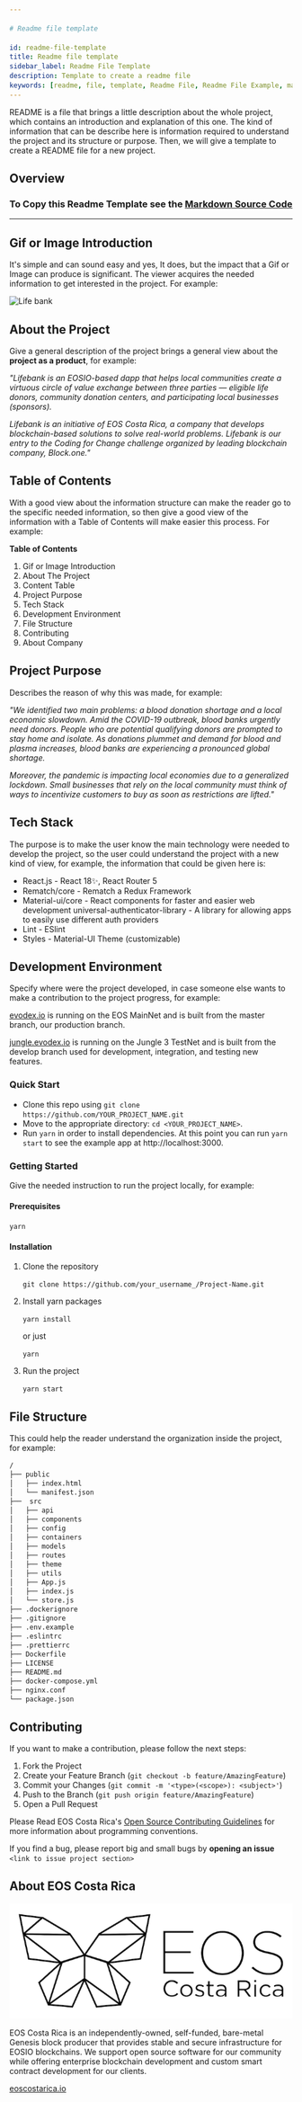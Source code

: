 ```yaml
---

# Readme file template

id: readme-file-template
title: Readme file template
sidebar_label: Readme File Template
description: Template to create a readme file
keywords: [readme, file, template, Readme File, Readme File Example, markdown, github markdown, github markdown template, example readme]
---
```


README is a file that brings a little description about the whole project, which contains an introduction and explanation of this one. The kind of information that can be describe here is information required to understand the project and its structure or purpose. Then, we will give a template to create a README file for a new project.

## Overview

### To Copy this Readme Template see the [Markdown Source Code](./readme-file-source-code-template)

***

## Gif or Image Introduction

It's simple and can sound easy and yes, It does, but the impact that a Gif or Image can produce is significant. The viewer acquires the needed information to get interested in the project. For example:

![Life bank](/img/life-bank.webp)

## About the Project

Give a general description of the project brings a general view about the **project as a product**, for example:

*"Lifebank is an EOSIO-based dapp that helps local communities create a virtuous circle of value exchange between three parties — eligible life donors, community donation centers, and participating local businesses (sponsors).*

*Lifebank is an initiative of EOS Costa Rica, a company that develops blockchain-based solutions to solve real-world problems. Lifebank is our entry to the Coding for Change challenge organized by leading blockchain company, Block.one."*

## Table of Contents
With a good view about the information structure can make the reader go to the specific needed information, so then give a good view of the information with a Table of Contents will make easier this process. For example:

**Table of Contents**
1. Gif or Image Introduction
1. About The Project
1. Content Table
1. Project Purpose
1. Tech Stack
1. Development Environment
1. File Structure
1. Contributing
1. About Company

## Project Purpose

Describes the reason of why this was made, for example: 

*"We identified two main problems: a blood donation shortage and a local economic slowdown. Amid the COVID-19 outbreak, blood banks urgently need donors. People who are potential qualifying donors are prompted to stay home and isolate. As donations plummet and demand for blood and plasma increases, blood banks are experiencing a pronounced global shortage.*

*Moreover, the pandemic is impacting local economies due to a generalized lockdown. Small businesses that rely on the local community must think of ways to incentivize customers to buy as soon as restrictions are lifted."*

## Tech Stack
The purpose is to make the user know the main technology were needed to develop the project, so the user could understand the project with a new kind of view, for example, the information that could be given here is:


- React.js - React 18✨, React Router 5
- Rematch/core - Rematch a Redux Framework
- Material-ui/core - React components for faster and easier web development universal-authenticator-library - A library for allowing apps to easily use different auth providers
- Lint - ESlint
- Styles - Material-UI Theme (customizable)


## Development Environment

Specify where were the project developed, in case someone else wants to make a contribution to the project progress, for example:

[evodex.io](https://evodex.io/exchange) is running on the EOS MainNet and is built from the master branch, our production branch.

[jungle.evodex.io](https://jungle.evodex.io/) is running on the Jungle 3 TestNet and is built from the develop branch used for development, integration, and testing new features.

### Quick Start

- Clone this repo using `git clone https://github.com/YOUR_PROJECT_NAME.git`
- Move to the appropriate directory: `cd <YOUR_PROJECT_NAME>`.
- Run `yarn` in order to install dependencies. At this point you can run `yarn start` to see the example app at http://localhost:3000.

### Getting Started
Give the needed instruction to run the project locally, for example:

#### **Prerequisites**

`
yarn
`

#### **Installation**

1. Clone the repository

    `
    git clone https://github.com/your_username_/Project-Name.git
    `
2. Install yarn packages

    `
    yarn install
    `

    or just

    `
    yarn
    `
3. Run the project
    
    `
    yarn start
    `

## File Structure
This could help the reader understand the organization inside the project, for example:

```text title="modify"
/
├── public
│   ├── index.html
│   └── manifest.json
├──  src
│   ├── api
│   ├── components
│   ├── config
│   ├── containers
│   ├── models
│   ├── routes
│   ├── theme
│   ├── utils
│   ├── App.js
│   ├── index.js
│   └── store.js
├── .dockerignore
├── .gitignore
├── .env.example
├── .eslintrc
├── .prettierrc
├── Dockerfile
├── LICENSE
├── README.md
├── docker-compose.yml
├── nginx.conf
└── package.json
```

## Contributing

If you want to make a contribution, please follow the next steps:

1. Fork the Project
2. Create your Feature Branch (`git checkout -b feature/AmazingFeature`)
3. Commit your Changes (`git commit -m '<type>(<scope>): <subject>'`)
4. Push to the Branch (`git push origin feature/AmazingFeature`)
5. Open a Pull Request

Please Read EOS Costa Rica's [Open Source Contributing Guidelines](https://docs.edenia.com/docs/open-source-guidelines/) for more information about programming conventions.

If you find a bug, please report big and small bugs by **opening an issue** `<link to issue project section>`

## About EOS Costa Rica

<div style={{ display: "block", textAlign: "center" }}>
    <img style={{ width: "40%" }} src="https://raw.githubusercontent.com/eoscostarica/.github/master/.github/workflows/images/eos-costa-rica-logo.png" />
</div>

EOS Costa Rica is an independently-owned, self-funded, bare-metal Genesis block producer that provides stable and secure infrastructure for EOSIO blockchains. We support open source software for our community while offering enterprise blockchain development and custom smart contract development for our clients.

[eoscostarica.io](https://eoscostarica.io/)